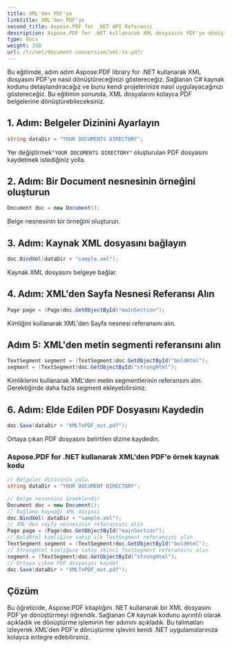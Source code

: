 ```yaml
---
title: XML'den PDF'ye
linktitle: XML'den PDF'ye
second_title: Aspose.PDF for .NET API Referansı
description: Aspose.PDF for .NET kullanarak XML dosyasını PDF'ye dönüştürmek için adım adım kılavuz.
type: docs
weight: 330
url: /tr/net/document-conversion/xml-to-pdf/
---
```


Bu eğitimde, adım adım Aspose.PDF library for .NET kullanarak XML dosyasını PDF'ye nasıl dönüştüreceğinizi göstereceğiz. Sağlanan C# kaynak kodunu detaylandıracağız ve bunu kendi projelerinize nasıl uygulayacağınızı göstereceğiz. Bu eğitimin sonunda, XML dosyalarını kolayca PDF belgelerine dönüştürebileceksiniz.

## 1. Adım: Belgeler Dizinini Ayarlayın
```csharp
string dataDir = "YOUR DOCUMENTS DIRECTORY";
```
 Yer değiştirmek`"YOUR DOCUMENTS DIRECTORY"` oluşturulan PDF dosyasını kaydetmek istediğiniz yolla.

## 2. Adım: Bir Document nesnesinin örneğini oluşturun
```csharp
Document doc = new Document();
```
Belge nesnesinin bir örneğini oluşturun.

## 3. Adım: Kaynak XML dosyasını bağlayın
```csharp
doc.BindXml(dataDir + "sample.xml");
```
Kaynak XML dosyasını belgeye bağlar.

## 4. Adım: XML'den Sayfa Nesnesi Referansı Alın
```csharp
Page page = (Page)doc.GetObjectById("mainSection");
```
Kimliğini kullanarak XML'den Sayfa nesnesi referansını alın.

## Adım 5: XML'den metin segmenti referansını alın
```csharp
TextSegment segment = (TextSegment)doc.GetObjectById("boldHtml");
segment = (TextSegment)doc.GetObjectById("strongHtml");
```
Kimliklerini kullanarak XML'den metin segmentlerinin referansını alın. Gerektiğinde daha fazla segment ekleyebilirsiniz.

## 6. Adım: Elde Edilen PDF Dosyasını Kaydedin
```csharp
doc.Save(dataDir + "XMLToPDF_out.pdf");
```
Ortaya çıkan PDF dosyasını belirtilen dizine kaydedin.

### Aspose.PDF for .NET kullanarak XML'den PDF'e örnek kaynak kodu

```csharp
// Belgeler dizininin yolu.
string dataDir = "YOUR DOCUMENT DIRECTORY";

// Belge nesnesini örneklendir
Document doc = new Document();
// Bağlama kaynağı XML dosyası
doc.BindXml( dataDir + "sample.xml");
// XML'den sayfa nesnesinin referansını alın
Page page = (Page)doc.GetObjectById("mainSection");
// BoldHtml kimliğine sahip ilk TextSegment referansını alın
TextSegment segment = (TextSegment)doc.GetObjectById("boldHtml");
// StrongHtml kimliğine sahip ikinci TextSegment referansını alın
segment = (TextSegment)doc.GetObjectById("strongHtml");
// Ortaya çıkan PDF dosyasını kaydet
doc.Save(dataDir + "XMLToPDF_out.pdf");
```

## Çözüm
Bu öğreticide, Aspose.PDF kitaplığını .NET kullanarak bir XML dosyasını PDF'ye dönüştürmeyi öğrendik. Sağlanan C# kaynak kodunu ayrıntılı olarak açıkladık ve dönüştürme işleminin her adımını açıkladık. Bu talimatları izleyerek XML'den PDF'e dönüştürme işlevini kendi .NET uygulamalarınıza kolayca entegre edebilirsiniz.